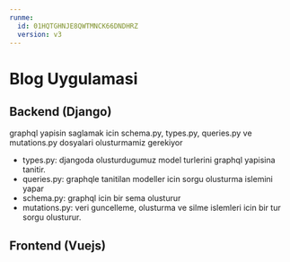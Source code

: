 ```yaml
---
runme:
  id: 01HQTGHNJE8QWTMNCK66DNDHRZ
  version: v3
---
```


# Blog Uygulamasi

## Backend (Django)

graphql yapisin saglamak icin schema.py, types.py, queries.py ve mutations.py dosyalari olusturmamiz gerekiyor

- types.py: djangoda olusturdugumuz model turlerini graphql yapisina tanitir.
- queries.py: graphqle tanitilan modeller icin sorgu olusturma islemini yapar
- schema.py: graphql icin bir sema olusturur
- mutations.py: veri guncelleme, olusturma ve silme islemleri icin bir tur sorgu olusturur.

## Frontend (Vuejs)